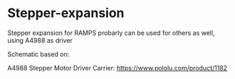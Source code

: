 # Stepper-expansion
Stepper expansion for RAMPS probarly can be used for others as well, using A4988 as driver

Schematic based on:

A4988 Stepper Motor Driver Carrier:
https://www.pololu.com/product/1182
